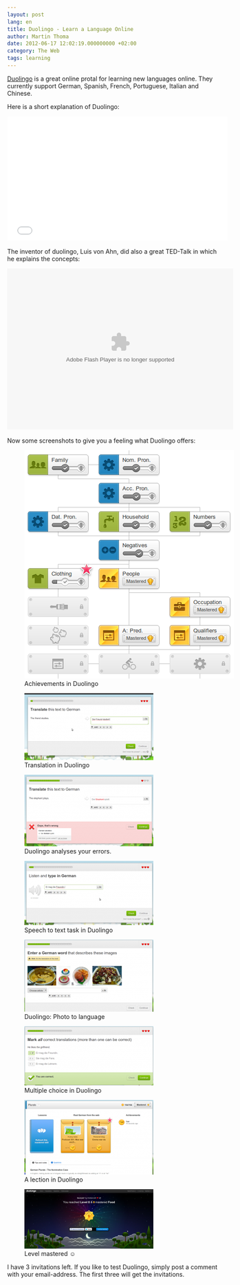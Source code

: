 ```yaml
---
layout: post
lang: en
title: Duolingo - Learn a Language Online
author: Martin Thoma
date: 2012-06-17 12:02:19.000000000 +02:00
category: The Web
tags: learning
---
```

<a href="http://duolingo.com/">Duolingo</a> is a great online protal for learning new languages online. They currently support German, Spanish, French, Portuguese, Italian and Chinese.

Here is a short explanation of Duolingo:
<iframe width="512" height="288" src="//www.youtube.com/embed/WyzJ2Qq9Abs" frameborder="0" allowfullscreen></iframe>

The inventor of duolingo, Luis von Ahn, did also a great TED-Talk in which he explains the concepts:

<object width="526" height="374">
<param name="movie" value="http://video.ted.com/assets/player/swf/EmbedPlayer.swf"></param>
<param name="allowFullScreen" value="true" />
<param name="allowScriptAccess" value="always"/>
<param name="wmode" value="transparent"></param>
<param name="bgColor" value="#ffffff"></param>
<param name="flashvars" value="vu=http://video.ted.com/talk/stream/2011X/Blank/LuisVonAhn_2011X-320k.mp4&su=http://images.ted.com/images/ted/tedindex/embed-posters/LuisVonAhn_2011X-embed.jpg&vw=512&vh=288&ap=0&ti=1295&lang=&introDuration=15330&adDuration=4000&postAdDuration=830&adKeys=talk=luis_von_ahn_massive_scale_online_collaboration;year=2011;theme=the_rise_of_collaboration;event=TEDxCMU;tag=Internet;tag=collaboration;tag=computers;tag=language;tag=technology;&preAdTag=tconf.ted/embed;tile=1;sz=512x288;" />
<embed src="http://video.ted.com/assets/player/swf/EmbedPlayer.swf" pluginspace="http://www.macromedia.com/go/getflashplayer" type="application/x-shockwave-flash" wmode="transparent" bgColor="#ffffff" width="526" height="374" allowFullScreen="true" allowScriptAccess="always" flashvars="vu=http://video.ted.com/talk/stream/2011X/Blank/LuisVonAhn_2011X-320k.mp4&su=http://images.ted.com/images/ted/tedindex/embed-posters/LuisVonAhn_2011X-embed.jpg&vw=512&vh=288&ap=0&ti=1295&lang=&introDuration=15330&adDuration=4000&postAdDuration=830&adKeys=talk=luis_von_ahn_massive_scale_online_collaboration;year=2011;theme=the_rise_of_collaboration;event=TEDxCMU;tag=Internet;tag=collaboration;tag=computers;tag=language;tag=technology;&preAdTag=tconf.ted/embed;tile=1;sz=512x288;"></embed>
</object>

Now some screenshots to give you a feeling what Duolingo offers:
<figure class="aligncenter">
            <a href="../images/2012/06/duolingo-advancement.png"><img src="../images/2012/06/duolingo-advancement.png" alt="Achievements in Duolingo" style="max-width:488px;max-height:530px" class="size-full wp-image-27071"/></a>
            <figcaption class="text-center">Achievements in Duolingo</figcaption>
        </figure>

<figure class="aligncenter">
            <a href="../images/2012/06/duolingo-translation-300x155.png"><img src="../images/2012/06/duolingo-translation-300x155.png" alt="Translation in Duolingo" style="max-width:300px;max-height:155px" class="size-medium wp-image-27081"/></a>
            <figcaption class="text-center">Translation in Duolingo</figcaption>
        </figure>

<figure class="aligncenter">
            <a href="../images/2012/06/duolingo-typo-300x166.png"><img src="../images/2012/06/duolingo-typo-300x166.png" alt="Duolingo analyses your errors." style="max-width:300px;max-height:166px" class="size-medium wp-image-27091"/></a>
            <figcaption class="text-center">Duolingo analyses your errors.</figcaption>
        </figure>

<figure class="aligncenter">
            <a href="../images/2012/06/duolingo-speech-300x149.png"><img src="../images/2012/06/duolingo-speech-300x149.png" alt="Speech to text task in Duolingo" style="max-width:300px;max-height:149px" class="size-medium wp-image-27101"/></a>
            <figcaption class="text-center">Speech to text task in Duolingo</figcaption>
        </figure>

<figure class="aligncenter">
            <a href="../images/2012/06/duolingo-photo-to-language-300x167.png"><img src="../images/2012/06/duolingo-photo-to-language-300x167.png" alt="Duolingo: Photo to language" style="max-width:300px;max-height:167px" class="size-medium wp-image-27111"/></a>
            <figcaption class="text-center">Duolingo: Photo to language</figcaption>
        </figure>

<figure class="aligncenter">
            <a href="../images/2012/06/duolingo-multiple-choice-300x137.png"><img src="../images/2012/06/duolingo-multiple-choice-300x137.png" alt="Multiple choice in Duolingo" style="max-width:300px;max-height:137px" class="size-medium wp-image-27121"/></a>
            <figcaption class="text-center">Multiple choice in Duolingo</figcaption>
        </figure>

<figure class="aligncenter">
            <a href="../images/2012/06/duolingo-lection-300x173.png"><img src="../images/2012/06/duolingo-lection-300x173.png" alt="A lection in Duolingo" style="max-width:300px;max-height:173px" class="size-medium wp-image-27131"/></a>
            <figcaption class="text-center">A lection in Duolingo</figcaption>
        </figure>

<figure class="aligncenter">
            <a href="../images/2012/06/duolingo-achivement-300x138.png"><img src="../images/2012/06/duolingo-achivement-300x138.png" alt="Level mastered ☺" style="max-width:300px;max-height:138px" class="size-medium wp-image-27141"/></a>
            <figcaption class="text-center">Level mastered ☺</figcaption>
        </figure>

I have 3 invitations left. If you like to test Duolingo, simply post a comment with your email-address. The first three will get the invitations.

